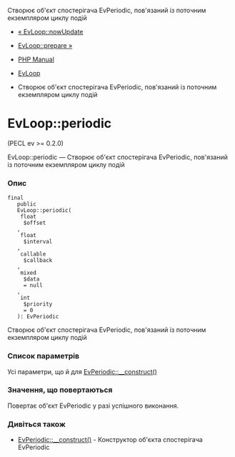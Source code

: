Створює об'єкт спостерігача EvPeriodic, пов'язаний із поточним екземпляром циклу подій

-   [« EvLoop::nowUpdate](evloop.nowupdate.html)
    
-   [EvLoop::prepare »](evloop.prepare.html)
    
-   [PHP Manual](index.html)
    
-   [EvLoop](class.evloop.html)
    
-   Створює об'єкт спостерігача EvPeriodic, пов'язаний із поточним екземпляром циклу подій
    

# EvLoop::periodic

(PECL ev >= 0.2.0)

EvLoop::periodic — Створює об'єкт спостерігача EvPeriodic, пов'язаний із поточним екземпляром циклу подій

### Опис

```methodsynopsis
final
   public
   EvLoop::periodic(    
    float
     $offset
   ,    
    float
     $interval
   ,    
    callable
     $callback
   ,    
    mixed
     $data
     = null
   ,    
    int
     $priority
     = 0
   ): EvPeriodic
```

Створює об'єкт спостерігача EvPeriodic, пов'язаний із поточним екземпляром циклу подій

### Список параметрів

Усі параметри, що й для [EvPeriodic::\_\_construct()](evperiodic.construct.html)

### Значення, що повертаються

Повертає об'єкт EvPeriodic у разі успішного виконання.

### Дивіться також

-   [EvPeriodic::\_\_construct()](evperiodic.construct.html) - Конструктор об'єкта спостерігача EvPeriodic